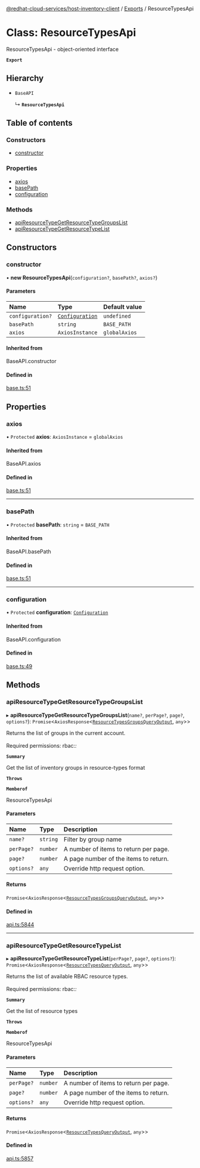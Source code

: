 [@redhat-cloud-services/host-inventory-client](../README.md) / [Exports](../modules.md) / ResourceTypesApi

# Class: ResourceTypesApi

ResourceTypesApi - object-oriented interface

**`Export`**

## Hierarchy

- `BaseAPI`

  ↳ **`ResourceTypesApi`**

## Table of contents

### Constructors

- [constructor](ResourceTypesApi.md#constructor)

### Properties

- [axios](ResourceTypesApi.md#axios)
- [basePath](ResourceTypesApi.md#basepath)
- [configuration](ResourceTypesApi.md#configuration)

### Methods

- [apiResourceTypeGetResourceTypeGroupsList](ResourceTypesApi.md#apiresourcetypegetresourcetypegroupslist)
- [apiResourceTypeGetResourceTypeList](ResourceTypesApi.md#apiresourcetypegetresourcetypelist)

## Constructors

### constructor

• **new ResourceTypesApi**(`configuration?`, `basePath?`, `axios?`)

#### Parameters

| Name | Type | Default value |
| :------ | :------ | :------ |
| `configuration?` | [`Configuration`](Configuration.md) | `undefined` |
| `basePath` | `string` | `BASE_PATH` |
| `axios` | `AxiosInstance` | `globalAxios` |

#### Inherited from

BaseAPI.constructor

#### Defined in

[base.ts:51](https://github.com/RedHatInsights/javascript-clients/blob/master/packages/host-inventory/base.ts#L51)

## Properties

### axios

• `Protected` **axios**: `AxiosInstance` = `globalAxios`

#### Inherited from

BaseAPI.axios

#### Defined in

[base.ts:51](https://github.com/RedHatInsights/javascript-clients/blob/master/packages/host-inventory/base.ts#L51)

___

### basePath

• `Protected` **basePath**: `string` = `BASE_PATH`

#### Inherited from

BaseAPI.basePath

#### Defined in

[base.ts:51](https://github.com/RedHatInsights/javascript-clients/blob/master/packages/host-inventory/base.ts#L51)

___

### configuration

• `Protected` **configuration**: [`Configuration`](Configuration.md)

#### Inherited from

BaseAPI.configuration

#### Defined in

[base.ts:49](https://github.com/RedHatInsights/javascript-clients/blob/master/packages/host-inventory/base.ts#L49)

## Methods

### apiResourceTypeGetResourceTypeGroupsList

▸ **apiResourceTypeGetResourceTypeGroupsList**(`name?`, `perPage?`, `page?`, `options?`): `Promise`<`AxiosResponse`<[`ResourceTypesGroupsQueryOutput`](../interfaces/ResourceTypesGroupsQueryOutput.md), `any`\>\>

Returns the list of groups in the current account. <br /><br /> Required permissions: rbac:*:*

**`Summary`**

Get the list of inventory groups in resource-types format

**`Throws`**

**`Memberof`**

ResourceTypesApi

#### Parameters

| Name | Type | Description |
| :------ | :------ | :------ |
| `name?` | `string` | Filter by group name |
| `perPage?` | `number` | A number of items to return per page. |
| `page?` | `number` | A page number of the items to return. |
| `options?` | `any` | Override http request option. |

#### Returns

`Promise`<`AxiosResponse`<[`ResourceTypesGroupsQueryOutput`](../interfaces/ResourceTypesGroupsQueryOutput.md), `any`\>\>

#### Defined in

[api.ts:5844](https://github.com/RedHatInsights/javascript-clients/blob/master/packages/host-inventory/api.ts#L5844)

___

### apiResourceTypeGetResourceTypeList

▸ **apiResourceTypeGetResourceTypeList**(`perPage?`, `page?`, `options?`): `Promise`<`AxiosResponse`<[`ResourceTypesQueryOutput`](../interfaces/ResourceTypesQueryOutput.md), `any`\>\>

Returns the list of available RBAC resource types. <br /><br /> Required permissions: rbac:*:*

**`Summary`**

Get the list of resource types

**`Throws`**

**`Memberof`**

ResourceTypesApi

#### Parameters

| Name | Type | Description |
| :------ | :------ | :------ |
| `perPage?` | `number` | A number of items to return per page. |
| `page?` | `number` | A page number of the items to return. |
| `options?` | `any` | Override http request option. |

#### Returns

`Promise`<`AxiosResponse`<[`ResourceTypesQueryOutput`](../interfaces/ResourceTypesQueryOutput.md), `any`\>\>

#### Defined in

[api.ts:5857](https://github.com/RedHatInsights/javascript-clients/blob/master/packages/host-inventory/api.ts#L5857)
